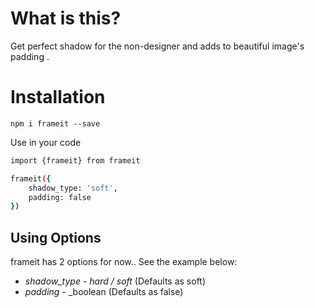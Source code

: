 # What is this?

Get perfect shadow for the non-designer and adds to beautiful image's padding .

# Installation

`npm i frameit --save`

Use in your code

```bash
import {frameit} from frameit

frameit({
    shadow_type: 'soft',
    padding: false
})
```

## Using Options

frameit has 2 options for now.. See the example below:

* *shadow_type* - _hard / soft_ (Defaults as soft)
* *padding* - _boolean (Defaults as false)